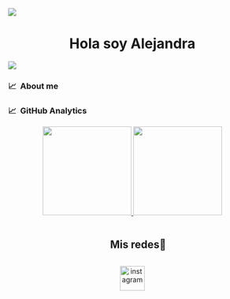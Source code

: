 <!--horizontal divider(gradiant)-->
<img src="https://user-images.githubusercontent.com/73097560/115834477-dbab4500-a447-11eb-908a-139a6edaec5c.gif">

<h1 align="center">Hola soy Alejandra</h1>

<img src="https://user-images.githubusercontent.com/73097560/115834477-dbab4500-a447-11eb-908a-139a6edaec5c.gif">

### 📈 &nbsp;About me


### 📈 &nbsp;GitHub Analytics

<p align="center">
<a href="https://github.com/AlejandraGomezH">
  <img height="180em" src="https://github-readme-stats-eight-theta.vercel.app/api?username=AlejandraGomezH&show_icons=true&theme=algolia&include_all_commits=true&count_private=true"/>
  <img height="180em" src="https://github-readme-stats-eight-theta.vercel.app/api/top-langs/?username=AlejandraGomezH&layout=compact&langs_count=8&theme=algolia"/>
</a>
</p>

<!-- Connect with me -->
<!--h2 without bottom border-->
<div id="user-content-toc">
  <ul align="center">
    <summary><h2 style="display: inline-block">Mis redes🤝</h2></summary>
  </ul>
</div>

<!--icons and links-->
<p align="center">
<a href="https://www.instagram.com/ale.go9/" target="blank"><img align="center" src="https://user-images.githubusercontent.com/88904952/234981169-2dd1e58f-4b7e-468c-8213-034ba62156c3.png" alt="instagram" height="50" width="50" /></a>
</p>
